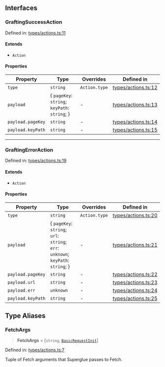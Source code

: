 ## Interfaces

<a id="graftingsuccessaction"></a>

### GraftingSuccessAction

Defined in: [types/actions.ts:11](https://github.com/thoughtbot/superglue/blob/6828bbda8f8692c93cd2c69d86a8a10fbb351d20/superglue/lib/types/actions.ts#L11)

#### Extends

- `Action`

#### Properties

| Property | Type | Overrides | Defined in |
| ------ | ------ | ------ | ------ |
| <a id="type"></a> `type` | `string` | `Action.type` | [types/actions.ts:12](https://github.com/thoughtbot/superglue/blob/6828bbda8f8692c93cd2c69d86a8a10fbb351d20/superglue/lib/types/actions.ts#L12) |
| <a id="payload"></a> `payload` | \{ `pageKey`: `string`; `keyPath`: `string`; \} | - | [types/actions.ts:13](https://github.com/thoughtbot/superglue/blob/6828bbda8f8692c93cd2c69d86a8a10fbb351d20/superglue/lib/types/actions.ts#L13) |
| `payload.pageKey` | `string` | - | [types/actions.ts:14](https://github.com/thoughtbot/superglue/blob/6828bbda8f8692c93cd2c69d86a8a10fbb351d20/superglue/lib/types/actions.ts#L14) |
| `payload.keyPath` | `string` | - | [types/actions.ts:15](https://github.com/thoughtbot/superglue/blob/6828bbda8f8692c93cd2c69d86a8a10fbb351d20/superglue/lib/types/actions.ts#L15) |

***

<a id="graftingerroraction"></a>

### GraftingErrorAction

Defined in: [types/actions.ts:19](https://github.com/thoughtbot/superglue/blob/6828bbda8f8692c93cd2c69d86a8a10fbb351d20/superglue/lib/types/actions.ts#L19)

#### Extends

- `Action`

#### Properties

| Property | Type | Overrides | Defined in |
| ------ | ------ | ------ | ------ |
| <a id="type-1"></a> `type` | `string` | `Action.type` | [types/actions.ts:20](https://github.com/thoughtbot/superglue/blob/6828bbda8f8692c93cd2c69d86a8a10fbb351d20/superglue/lib/types/actions.ts#L20) |
| <a id="payload-1"></a> `payload` | \{ `pageKey`: `string`; `url`: `string`; `err`: `unknown`; `keyPath`: `string`; \} | - | [types/actions.ts:21](https://github.com/thoughtbot/superglue/blob/6828bbda8f8692c93cd2c69d86a8a10fbb351d20/superglue/lib/types/actions.ts#L21) |
| `payload.pageKey` | `string` | - | [types/actions.ts:22](https://github.com/thoughtbot/superglue/blob/6828bbda8f8692c93cd2c69d86a8a10fbb351d20/superglue/lib/types/actions.ts#L22) |
| `payload.url` | `string` | - | [types/actions.ts:23](https://github.com/thoughtbot/superglue/blob/6828bbda8f8692c93cd2c69d86a8a10fbb351d20/superglue/lib/types/actions.ts#L23) |
| `payload.err` | `unknown` | - | [types/actions.ts:24](https://github.com/thoughtbot/superglue/blob/6828bbda8f8692c93cd2c69d86a8a10fbb351d20/superglue/lib/types/actions.ts#L24) |
| `payload.keyPath` | `string` | - | [types/actions.ts:25](https://github.com/thoughtbot/superglue/blob/6828bbda8f8692c93cd2c69d86a8a10fbb351d20/superglue/lib/types/actions.ts#L25) |

## Type Aliases

<a id="fetchargs"></a>

### FetchArgs

> **FetchArgs** = \[`string`, [`BasicRequestInit`](types.md#basicrequestinit)\]

Defined in: [types/actions.ts:7](https://github.com/thoughtbot/superglue/blob/6828bbda8f8692c93cd2c69d86a8a10fbb351d20/superglue/lib/types/actions.ts#L7)

Tuple of Fetch arguments that Superglue passes to Fetch.
